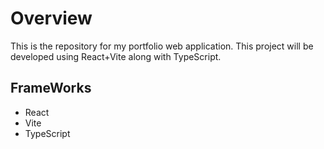 # Overview

This is the repository for my portfolio web application. This project will be developed using React+Vite along with TypeScript.

## FrameWorks

- React
- Vite
- TypeScript
